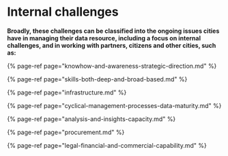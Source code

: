 # Internal challenges

**Broadly, these challenges can be classified into the ongoing issues cities have in managing their data resource, including a focus on internal challenges, and in working with partners, citizens and other cities, such as:**

{% page-ref page="knowhow-and-awareness-strategic-direction.md" %}

{% page-ref page="skills-both-deep-and-broad-based.md" %}

{% page-ref page="infrastructure.md" %}

{% page-ref page="cyclical-management-processes-data-maturity.md" %}

{% page-ref page="analysis-and-insights-capacity.md" %}

{% page-ref page="procurement.md" %}

{% page-ref page="legal-financial-and-commercial-capability.md" %}



